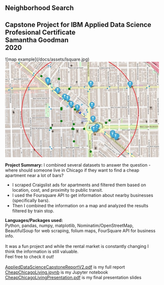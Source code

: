 <h2>Neighborhood Search
<h2>Capstone Project for IBM Applied Data Science Profesional Certificate
<br>Samantha Goodman
<br>2020
  </h2>
![map example](/docs/assets/lsquare.jpg)
<br>
<img src="https://github.com/sjegoodman/IBM-Data-Science/blob/master/lsquare.jpg" alt="Map of Apartments and Bars">

<b>Project Summary:</b>
I combined several datasets to answer the question - where should someone live in Chicago if they want to find a cheap apartment near a lot of bars?
<ul>
  <li>I scraped Craigslist ads for apartments and filtered them based on location, cost, and proximity to public transit.</li>
  <li>I used the Foursquare API to get information about nearby businesses (specifically bars).</li>
  <li>Then I combined the information on a map and analyzed the results filtered by train stop.</li></ul>
<b>Languages/Packages used:</b>
<br>Python, pandas, numpy, matplotlib, Nominatim/OpenStreetMap, BeautifulSoup for web scraping, folium maps, FourSquare API for business info.
<br><br>It was a fun project and while the rental market is constantly changing I think the information is still valuable.
<br>Feel free to check it out!
<br>
<br>
<a href="https://github.com/sjegoodman/IBM-Data-Science/blob/master/AppliedDataScienceCapstoneReportV2.pdf">AppliedDataScienceCapstoneReportV2.pdf</a> is my full report
<br><a href="https://github.com/sjegoodman/IBM-Data-Science/blob/master/CheapChicagoLiving.ipynb">CheapChicagoLiving.ipynb</a> is my Jupyter notebook
<br><a href="https://github.com/sjegoodman/IBM-Data-Science/blob/master/CheapChicagoLivingPresentation.pdf">CheapChicagoLivingPresentation.pdf</a> is my final presentation slides
